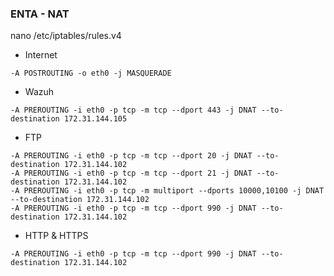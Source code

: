 
### ENTA - NAT 
nano /etc/iptables/rules.v4
* Internet
```
-A POSTROUTING -o eth0 -j MASQUERADE
```

* Wazuh
```
-A PREROUTING -i eth0 -p tcp -m tcp --dport 443 -j DNAT --to-destination 172.31.144.105
```

* FTP 
```
-A PREROUTING -i eth0 -p tcp -m tcp --dport 20 -j DNAT --to-destination 172.31.144.102
-A PREROUTING -i eth0 -p tcp -m tcp --dport 21 -j DNAT --to-destination 172.31.144.102
-A PREROUTING -i eth0 -p tcp -m multiport --dports 10000,10100 -j DNAT --to-destination 172.31.144.102
-A PREROUTING -i eth0 -p tcp -m tcp --dport 990 -j DNAT --to-destination 172.31.144.102
```

* HTTP & HTTPS
```
-A PREROUTING -i eth0 -p tcp -m tcp --dport 990 -j DNAT --to-destination 172.31.144.102
```

